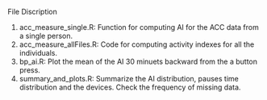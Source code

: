 File Discription

1. acc_measure_single.R: Function for computing AI for the ACC data from a single person.
2. acc_measure_allFiles.R: Code for computing activity indexes for all the individuals.
3. bp_ai.R: Plot the mean of the AI 30 minuets backward from the a button press.
4. summary_and_plots.R: Summarize the AI distribution, pauses time distribution and the devices. Check the frequency of missing data.
